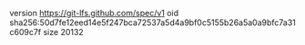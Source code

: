 version https://git-lfs.github.com/spec/v1
oid sha256:50d7fe12eed14e5f247bca72537a5d4a9bf0c5155b26a5a0a9bfc7a31c609c7f
size 20132

